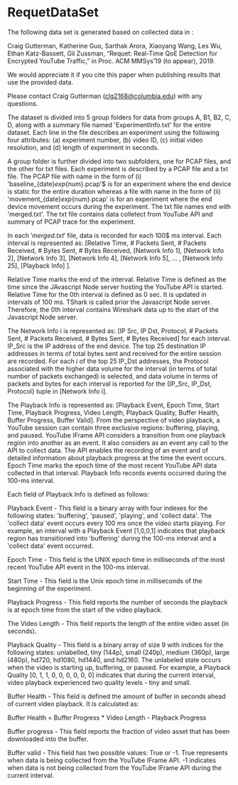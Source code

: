 # RequetDataSet
The following data set is generated based on collected data in :

Craig Gutterman, Katherine Guo, Sarthak Arora, Xiaoyang Wang, Les Wu, Ethan Katz-Bassett, Gil Zussman, “Requet: Real-Time QoE Detection for Encrypted YouTube Traffic,” in Proc. ACM MMSys’19 (to appear), 2019.

We would appreciate it if you cite this paper when publishing results that use the provided data.

Please contact Craig Gutterman (clg2168@columbia.edu) with any questions.

The dataset is divided into 5 group folders for data from groups A, B1, B2, C, D, along with a summary file named 'ExperimentInfo.txt' for the entire dataset. Each line in the file describes an experiment using the following four attributes: (a) experiment number, (b) video ID, (c) initial video resolution, and (d) length of experiment in seconds. 

A group folder is further divided into two subfolders, one for PCAP files, and the other for txt files. Each experiment is described by a PCAP file and a txt file. The PCAP file with name in the form of (i) 'baseline_{date}_exp_{num}.pcap'$ is for an experiment where the end device is static for the entire duration whereas a file with name in the form of (ii) 'movement_{date}_exp_{num}.pcap' is for an experiment where the end device movement occurs during the experiment. The txt file names end with 'merged.txt'. The txt file contains data colletect from YouTube API and summary of PCAP trace for the experiment.

In each $'merged.txt'$ file, data is recorded for each 100$ ms interval. Each interval is represented as: [Relative Time, # Packets Sent, # Packets Received, # Bytes Sent, # Bytes Received, [Network Info 1], [Network Info 2], [Network Info 3], [Network Info 4], [Network Info 5], ... , [Network Info 25], [Playback Info] ]. 

Relative Time marks the end of the interval. Relative Time is defined as the time since the JAvascript Node server hosting the YouTube API is started. Relative Time for the 0th interval is defined as 0 sec. It is updated in intervals of 100 ms. TShark is called prior the Javascript Node server. Therefore, the 0th interval contains Wireshark data up to the start of the Javascript Node server.

The Network Info i is represented as: [IP Src, IP Dst, Protocol, # Packets Sent, # Packets Received, # Bytes Sent, # Bytes Received] for each interval. IP_Src is the IP address of the end device. The top 25 destination IP addresses in terms of total bytes sent and received for the entire session are recorded. For each $i$ of the top 25 IP_Dst addresses, the Protocol associated with the higher data volume for the interval (in terms of total number of packets exchanged) is selected, and data volume in terms of packets and bytes for each interval is reported for the {IP_Src, IP_Dst, Protocol} tuple in [Network Info i].

The Playback Info is represented as: [Playback Event, Epoch Time, Start Time, Playback Progress, Video Length, Playback Quality, Buffer Health, Buffer Progress, Buffer Valid]. From the perspective of video playback, a YouTube session can contain three exclusive regions: buffering, playing, and paused. YouTube IFrame API considers a transition from one playback region into another as an event. It also considers as an event any call to the API to collect data. The API enables the recording of an event and of detailed information about playback progress at the time the event occurs. Epoch Time marks the epoch time of the most recent YouTube API data collected in that interval. Playback Info records events occurred during the 100-ms interval.

Each field of Playback Info is defined as follows:

Playback Event - This field is a binary array with four indexes for the following states: 'buffering', 'paused', 'playing', and 'collect data'.  The 'collect data' event occurs every $100$ ms once the video starts playing. For example, an interval with a Playback Event [1,0,0,1] indicates that playback region has transitioned into 'buffering' during the 100-ms interval and a 'collect data' event occurred.

Epoch Time - This field is the UNIX epoch time in milliseconds of the most recent YouTube API event in the 100-ms interval. 

Start Time - This field is the Unix epoch time in milliseconds of the beginning of the experiment.

Playback Progress - This field reports the number of seconds the playback is at epoch time from the start of the video playback. 

The Video Length - This field reports the length of the entire video asset (in seconds).  

Playback Quality - This field is a binary array of size 9 with indices for the following states: unlabelled, tiny (144p), small (240p), medium (360p), large (480p), hd720, hd1080, hd1440, and hd2160. The unlabeled state occurs when the video is starting up, buffering, or paused. For example, a Playback Quality [0, 1, 1, 0, 0, 0, 0, 0, 0] indicates that during the current interval, video playback experienced two quality levels - tiny and small.

Buffer Health - This field is defined the amount of buffer in seconds ahead of current video playback. It is calculated as: 

Buffer Health = Buffer Progress * Video Length - Playback Progress

Buffer progress - This field reports the fraction of video asset that has been downloaded into the buffer. 

Buffer valid - This field has two possible values: True or -1. True represents when data is being collected from the YouTube IFrame API. -1 indicates when data is not being collected from the YouTube IFrame API during the current interval. 

